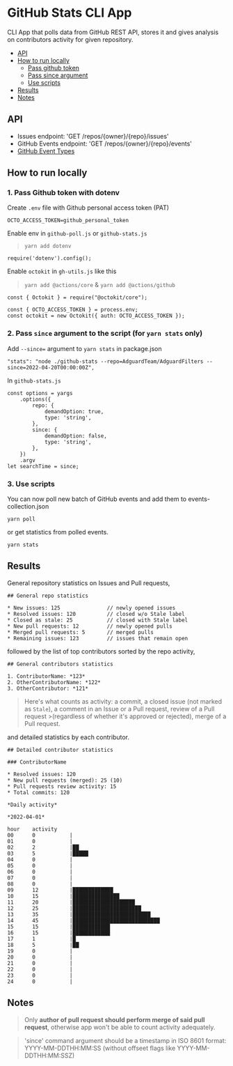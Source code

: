# GitHub Stats CLI App

CLI App that polls data from GitHub REST API, stores it and gives analysis on contributors activity for given repository.
* [API](#API)
* [How to run locally](#how-to-run-locally)
    * [Pass github token](#pass-gh-token)
    * [Pass since argument](#pass-since-arg)
    * [Use scripts](#use-script)
* [Results](#results)
* [Notes](#notes)

## <a id="API"></a> API
* Issues endpoint: 'GET /repos/{owner}/{repo}/issues'
* GitHub Events endpoint: 'GET /repos/{owner}/{repo}/events'
* [GitHub Event Types](https://docs.github.com/en/developers/webhooks-and-events/events/github-event-types#pullrequestevent)

## <a id="how-to-run-locally"></a> How to run locally
### <a id="pass-gh-token"></a> 1. Pass Github token with dotenv
Create `.env` file with Github personal access token (PAT)
```
OCTO_ACCESS_TOKEN=github_personal_token
```
Enable env in `github-poll.js` or `github-stats.js`
> `yarn add dotenv`
```
require('dotenv').config();
```

Enable `octokit` in `gh-utils.js` like this
> `yarn add @actions/core` & `yarn add @actions/github`
```
const { Octokit } = require("@octokit/core");

const { OCTO_ACCESS_TOKEN } = process.env;
const octokit = new Octokit({ auth: OCTO_ACCESS_TOKEN });
```
### <a id="pass-since-arg"></a> 2. Pass `since` argument to the script (for `yarn stats` only)
Add `--since=` argument to `yarn stats` in package.json
```
"stats": "node ./github-stats --repo=AdguardTeam/AdguardFilters --since=2022-04-20T00:00:00Z",
```
In `github-stats.js`
```
const options = yargs
    .options({
        repo: {
            demandOption: true,
            type: 'string',
        },
        since: {
            demandOption: false,
            type: 'string',
        },
    })
    .argv
let searchTime = since;
```
### <a id="use-script"></a> 3. Use scripts
You can now poll new batch of GitHub events and add them to events-collection.json
```
yarn poll
```
or get statistics from polled events.
```
yarn stats
```
## <a id="results"></a> Results

General repository statistics on Issues and Pull requests,
```
## General repo statistics

* New issues: 125               // newly opened issues
* Resolved issues: 120          // closed w/o Stale label
* Closed as stale: 25           // closed with Stale label
* New pull requests: 12         // newly opened pulls
* Merged pull requests: 5       // merged pulls
* Remaining issues: 123         // issues that remain open
```

followed by the list of top contributors sorted by the repo activity,

```
## General contributors statistics

1. ContributorName: *123*
2. OtherContributorName: *122*
3. OtherContributor: *121*
```
>Here's what counts as activity: a commit, a closed issue (not marked as `Stale`), a comment in an Issue or a Pull request, review of a Pull request >(regardless of whether it's approved or rejected), merge of a Pull request.

and detailed statistics by each contributor.
```
## Detailed contributor statistics

### ContributorName

* Resolved issues: 120
* New pull requests (merged): 25 (10)
* Pull requests review activity: 15
* Total commits: 120

*Daily activity*

*2022-04-01*

hour	activity	
00		0   		|
01		0   		|
02		2   		|██
03		5   		|█████
04		0   		|
05		0   		|
06		0   		|
07		0   		|
08		0   		|
09		12   		|█████████████
10		15   		|███████████████
11		20   		|████████████████████
12		25   		|██████████████████████
13		35   		|█████████████████████████
14		45   		|████████████████████████████
15		15   		|████████████
16		15   		|████████████
17		1   		|█
18		5   		|██
19		0   		|
20		0   		|
21		0   		|
22		0   		|
23		0   		|
24		0   		|

```

## <a id="notes"></a> Notes
> Only <b>author of pull request should perform merge of said pull request</b>, otherwise app won't be able to count activity adequately.

> 'since' command argument should be a timestamp in ISO 8601 format: YYYY-MM-DDTHH:MM:SS (without offseet flags like YYYY-MM-DDTHH:MM:SSZ)